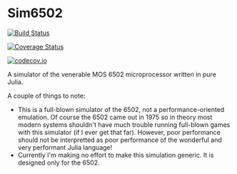# Sim6502

[![Build Status](https://travis-ci.org/ExpandingMan/Sim6502.jl.svg?branch=master)](https://travis-ci.org/ExpandingMan/Sim6502.jl)

[![Coverage Status](https://coveralls.io/repos/ExpandingMan/Sim6502.jl/badge.svg?branch=master&service=github)](https://coveralls.io/github/ExpandingMan/Sim6502.jl?branch=master)

[![codecov.io](http://codecov.io/github/ExpandingMan/Sim6502.jl/coverage.svg?branch=master)](http://codecov.io/github/ExpandingMan/Sim6502.jl?branch=master)

A simulator of the venerable MOS 6502 microprocessor written in pure Julia.

A couple of things to note:

- This is a full-blown simulator of the 6502, not a performance-oriented emulation.  Of course the 6502 came out in 1975 so in theory most modern systems
    shouldn't have much trouble running full-blown games with this simulator (if I ever get that far).  However, poor performance should not be interpretted as
    poor performance of the wonderful and very performant Julia language!
- Currently I'm making no effort to make this simulation generic.  It is designed only for the 6502.
